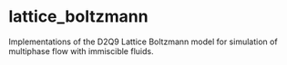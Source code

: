# lattice_boltzmann
Implementations of the D2Q9 Lattice Boltzmann model for simulation of multiphase flow with immiscible fluids.
